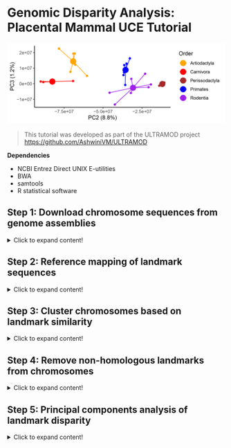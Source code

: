 # Genomic Disparity Analysis: Placental Mammal UCE Tutorial

![Mammal-uces-PC2-PC3](https://github.com/nhm-herpetology/genomic-disparity/blob/main/Mammal-uces/Mammal-uces-PC2-PC3.jpg)

>This tutorial was developed as part of the ULTRAMOD project https://github.com/AshwiniVM/ULTRAMOD

**Dependencies**

* NCBI Entrez Direct UNIX E-utilities
* BWA
* samtools
* R statistical software
  

## Step 1: Download chromosome sequences from genome assemblies
<details>
  <summary>Click to expand content!</summary>

>In this tutorial we will use 26 placental mammal species belonging to five different orders. We will focus on the available autosomes from each assembly (ignoring sex chromosomes and unplaced scaffolds). 

Species | Order  | Autosomes | GenBank 
------------ | -------------  | ------------- | ------------- 
_Bos indicus_	| Artiodactyla | 29 | CM003021.1-CM003049.1
_Bos taurus_	| Artiodactyla | 29 | CM008168.2-CM008196.2
_Bubalus bubalis_	| Artiodactyla | 24 | CM034271.1-CM034294.1
_Capra aegagrus_	| Artiodactyla | 29 | CM003214.1-CM003243.1
_Capra hircus_	| Artiodactyla | 29 | CM004562.1-	CM004590.1
_Giraffa tippelskirchi_	| Artiodactyla | 14 | CM018103.1-CM018116.1 
_Ovis aries_	| Artiodactyla | 26 | CM028704.1-CM028729.1 
_Ceratotherium simum_	| Perissodactyla | 40 | CM043809.1-CM043848.1
_Equus asinus_ | Perissodactyla | 30 | CM027690.2-CM027719.2 
_Equus caballus_	| Perissodactyla | 31 | CM009148.1-CM009178.1
_Felis catus_ | Carnivora | 18 | CM031412.1-CM031429.1
_Neomonachus schauinslandi_	| Carnivora | 16 | CM035896.1-CM035912.1 
_Panthera tigris_ | Carnivora | 18 | 	CM031431.1-CM031448.1 
_Cricetulus griseus_ | Rodentia | 9 | CM023436.1-CM023444.1 
_Mus caroli_ | Rodentia | 19 | LT608242.1-LT608248.1 
_Mus musculus_ | Rodentia | 19 | CM000994.3-CM001012.3
_Mus pahari_ | Rodentia | 23 | LT608296.1-LT608309.1
_Mus spretus_	| Rodentia | 19 | OW971678.1-OW971697.1
_Rattus norvegicus_	| Rodentia | 20 | CM070391.1-	CM070410.1 
_Peromyscus maniculatus_ | Rodentia | 23 | CM010879.2-CM010901.2
_Gorilla gorilla_	| Primates | 23 | CM055446.2-CM068951.1
_Macaca fascicularis_ | Primates | 20 | BLPH02000001.1-BLPH02000020.1 
_Macaca mulatta_	| Primates | 20 | CM014336.1-CM014355.1
_Pan troglodytes_ | Primates | 23 | CM054434.2-	CM068906.1 
_Papio anubis_ | Primates | 19 | CM018180.1-CM018198.1
_Piliocolobus tephrosceles_ | Primates | 21 | 	CM019240.1-CM019260.1

**We will download the chromosome data from genome assemblies using Entrez Direct UNIX E-utilities** 

First, we need to install the E-utilities:

```  
sh -c "$(wget -q ftp://ftp.ncbi.nlm.nih.gov/entrez/entrezdirect/install-edirect.sh -O -)"
```

Next, we will download the chromosome sequences using the configuration file ```chromosome_download.config``` and the shell script  ```chromosome_download.sh```. The configuration file is formatted with one species or individual per row, with the first two columns being sample info, and subsequent columns being accessions numbers of chromosome assemblies to use with the pipeline. For example: 

```
Taxon_1 Bos_indicus "CM003021.1" "CM003022.1" "CM003023.1" "CM003024.1" "CM003025.1" "CM003026.1" "CM003027.1" "CM003028.1" "CM003029.1" "CM003030.1" "CM003031.1" "CM003032.1" "CM003033.1" "CM003034.1" "CM003035.1" "CM003036.1" "CM003037.1" "CM003038.1" "CM003039.1" "CM003040.1" "CM003041.1" "CM003042.1" "CM003043.1" "CM003044.1" "CM003045.1" "CM003046.1" "CM003047.1" "CM003048.1" "CM003049.1"
Taxon_2 Bos_taurus "CM008168.2" "CM008169.2" "CM008170.2" "CM008171.2" "CM008172.2" "CM008173.2" "CM008174.2" "CM008175.2" "CM008176.2" "CM008177.2" "CM008178.2" "CM008179.2" "CM008180.2" "CM008181.2" "CM008182.2" "CM008183.2" "CM008184.2" "CM008185.2" "CM008186.2" "CM008187.2" "CM008188.2" "CM008189.2" "CM008190.2" "CM008191.2" "CM008192.2" "CM008193.2" "CM008194.2" "CM008195.2" "CM008196.2"
Taxon_3 Bubalus_bubalis "CM034271.1" "CM034272.1" "CM034273.1" "CM034274.1" "CM034275.1" "CM034276.1" "CM034277.1" "CM034278.1" "CM034279.1" "CM034280.1" "CM034281.1" "CM034282.1" "CM034283.1" "CM034284.1" "CM034285.1" "CM034286.1" "CM034287.1" "CM034288.1" "CM034289.1" "CM034290.1" "CM034291.1" "CM034292.1" "CM034293.1" "CM034294.1"
Taxon_4 Capra_aegagrus "CM003214.1" "CM003215.1" "CM003216.1" "CM003217.1" "CM003218.1" "CM003219.1" "CM003220.1" "CM003221.1" "CM003222.1" "CM003223.1" "CM003225.1" "CM003226.1" "CM003227.1" "CM003228.1" "CM003229.1" "CM003230.1" "CM003231.1" "CM003232.1" "CM003233.1" "CM003234.1" "CM003235.1" "CM003236.1" "CM003237.1" "CM003238.1" "CM003239.1" "CM003240.1" "CM003241.1" "CM003242.1" "CM003243.1"
Taxon_5 Capra_hircus "CM004562.1" "CM004563.1" "CM004564.1" "CM004565.1" "CM004566.1" "CM004567.1" "CM004568.1" "CM004569.1" "CM004570.1" "CM004571.1" "CM004572.1" "CM004573.1" "CM004574.1" "CM004575.1" "CM004576.1" "CM004577.1" "CM004578.1" "CM004579.1" "CM004580.1" "CM004581.1" "CM004582.1" "CM004583.1" "CM004584.1" "CM004585.1" "CM004586.1" "CM004587.1" "CM004588.1" "CM004589.1" "CM004590.1"
Taxon_6 Giraffa_tippelskirchi "CM018103.1" "CM018104.1" "CM018105.1" "CM018106.1" "CM018107.1" "CM018108.1" "CM018109.1" "CM018110.1" "CM018111.1" "CM018112.1" "CM018113.1" "CM018114.1" "CM018115.1" "CM018116.1"
Taxon_7 Ovis_aries "CM028704.1" "CM028705.1" "CM028706.1" "CM028707.1" "CM028708.1" "CM028709.1" "CM028710.1" "CM028711.1" "CM028712.1" "CM028713.1" "CM028714.1" "CM028715.1" "CM028716.1" "CM028717.1" "CM028718.1" "CM028719.1" "CM028720.1" "CM028721.1" "CM028722.1" "CM028723.1" "CM028724.1" "CM028725.1" "CM028726.1" "CM028727.1" "CM028728.1" "CM028729.1"
Taxon_8 Ceratotherium_simum "CM043809.1" "CM043810.1" "CM043811.1" "CM043812.1" "CM043813.1" "CM043814.1" "CM043815.1" "CM043816.1" "CM043817.1" "CM043818.1" "CM043819.1" "CM043820.1" "CM043821.1" "CM043822.1" "CM043823.1" "CM043824.1" "CM043825.1" "CM043826.1" "CM043827.1" "CM043828.1" "CM043829.1" "CM043830.1" "CM043831.1" "CM043832.1" "CM043833.1" "CM043834.1" "CM043835.1" "CM043836.1" "CM043837.1" "CM043838.1" "CM043839.1" "CM043840.1" "CM043841.1" "CM043842.1" "CM043843.1" "CM043844.1" "CM043845.1" "CM043846.1" "CM043847.1" "CM043848.1"
Taxon_9 Equus_asinus "CM027690.2" "CM027691.2" "CM027692.2" "CM027693.2" "CM027694.2" "CM027695.2" "CM027696.2" "CM027697.2" "CM027698.2" "CM027699.2" "CM027700.2" "CM027701.2" "CM027702.2" "CM027703.2" "CM027704.2" "CM027705.2" "CM027706.2" "CM027707.2" "CM027708.2" "CM027709.2" "CM027710.2" "CM027711.2" "CM027712.2" "CM027713.2" "CM027714.2" "CM027715.2" "CM027716.2" "CM027717.2" "CM027718.2" "CM027719.2"
Taxon_10 Equus_caballus "CM027690.2" "CM027691.2" "CM027692.2" "CM027693.2" "CM027694.2" "CM027695.2" "CM027696.2" "CM027697.2" "CM027698.2" "CM027699.2" "CM027700.2" "CM027701.2" "CM027702.2" "CM027703.2" "CM027704.2" "CM027705.2" "CM027706.2" "CM027707.2" "CM027708.2" "CM027709.2" "CM027710.2" "CM027711.2" "CM027712.2" "CM027713.2" "CM027714.2" "CM027715.2" "CM027716.2" "CM027717.2" "CM027718.2" "CM027719.2"
Taxon_11 Felis_catus "CM031412.1" "CM031413.1" "CM031414.1" "CM031415.1" "CM031416.1" "CM031417.1" "CM031418.1" "CM031419.1" "CM031420.1" "CM031421.1" "CM031422.1" "CM031423.1" "CM031424.1" "CM031425.1" "CM031426.1" "CM031427.1" "CM031428.1" "CM031429.1"
Taxon_12 Neomonachus_schauinslandi "CM035896.1" "CM035898.1" "CM035899.1" "CM035900.1" "CM035901.1" "CM035902.1" "CM035903.1" "CM035904.1" "CM035905.1" "CM035906.1" "CM035907.1" "CM035908.1" "CM035909.1" "CM035910.1" "CM035911.1" "CM035912.1"
Taxon_13 Panthera_tigris "CM031431.1" "CM031432.1" "CM031433.1" "CM031434.1" "CM031435.1" "CM031436.1" "CM031437.1" "CM031438.1" "CM031439.1" "CM031440.1" "CM031441.1" "CM031442.1" "CM031443.1" "CM031444.1" "CM031445.1" "CM031446.1" "CM031447.1" "CM031448.1"
Taxon_14 Cricetulus_griseus "CM023436.1" "CM023437.1" "CM023438.1" "CM023439.1" "CM023440.1" "CM023441.1" "CM023442.1" "CM023443.1" "CM023444.1"
Taxon_15 Mus_caroli "LT608242.1" "LT608244.1" "LT608232.1" "LT608246.1" "LT608240.1" "LT608245.1" "LT608243.1" "LT608237.1" "LT608231.1" "LT608233.1" "LT608241.1" "LT608234.1" "LT608247.1" "LT608238.1" "LT608239.1" "LT608236.1" "LT608229.1" "LT608235.1" "LT608248.1"
Taxon_16 Mus_musculus "CM000994.3" "CM000995.3" "CM000996.3" "CM000997.3" "CM000998.3" "CM000999.3" "CM001000.3" "CM001001.3" "CM001002.3" "CM001003.3" "CM001004.3" "CM001005.3" "CM001006.3" "CM001007.3" "CM001008.3" "CM001009.3" "CM001010.3" "CM001011.3" "CM001012.3"
Taxon_17 Mus_pahari "LT608296.1" "LT608286.1" "LT608290.1" "LT608287.1" "LT608292.1" "LT608307.1" "LT608288.1" "LT608301.1" "LT608291.1" "LT608289.1" "LT608304.1" "LT608305.1" "LT608299.1" "LT608308.1" "LT608295.1" "LT608294.1" "LT608298.1" "LT608302.1" "LT608297.1" "LT608293.1" "LT608306.1" "LT608303.1" "LT608309.1"
Taxon_18 Mus_spretus "OW971678.1" "OW971679.1" "OW971680.1" "OW971682.1" "OW971684.1" "OW971683.1" "OW971685.1" "OW971687.1" "OW971688.1" "OW971686.1" "OW971689.1" "OW971692.1" "OW971691.1" "OW971690.1" "OW971693.1" "OW971694.1" "OW971695.1" "OW971696.1" "OW971697.1"
Taxon_19 Rattus_norvegicus "CM070391.1" "CM070392.1" "CM070393.1" "CM070394.1" "CM070395.1" "CM070396.1" "CM070397.1" "CM070398.1" "CM070399.1" "CM070400.1" "CM070401.1" "CM070402.1" "CM070403.1" "CM070404.1" "CM070405.1" "CM070406.1" "CM070407.1" "CM070408.1" "CM070409.1" "CM070410.1"
Taxon_20 Peromyscus_maniculatus "CM010879.2" "CM010880.2" "CM010881.2" "CM010882.2" "CM010883.2" "CM010884.2" "CM010885.2" "CM010886.1" "CM010887.2" "CM010888.2" "CM010889.2" "CM010890.2" "CM010891.2" "CM010892.2" "CM010893.2" "CM010894.2" "CM010895.2" "CM010896.2" "CM010897.2" "CM010898.1" "CM010899.2" "CM010900.2" "CM010901.2"
Taxon_21 Gorilla_gorilla "CM055446.2" "CM068950.1" "CM055449.2" "CM055450.2" "CM055451.2" "CM055452.2" "CM055453.2" "CM055454.2" "CM055455.2" "CM055456.2" "CM055457.2" "CM055458.2" "CM055459.2" "CM055460.2" "CM055461.2" "CM055462.2" "CM055463.2" "CM055464.2" "CM055465.2" "CM055466.2" "CM055467.2" "CM055468.2" "CM068951.1"
Taxon_22 Macaca_fascicularis "BLPH02000001.1" "BLPH02000002.1" "BLPH02000003.1" "BLPH02000004.1" "BLPH02000005.1" "BLPH02000006.1" "BLPH02000007.1" "BLPH02000008.1" "BLPH02000009.1" "BLPH02000010.1" "BLPH02000011.1" "BLPH02000012.1" "BLPH02000013.1" "BLPH02000014.1" "BLPH02000015.1" "BLPH02000016.1" "BLPH02000017.1" "BLPH02000018.1" "BLPH02000019.1" "BLPH02000020.1"
Taxon_23 Macaca_mulatta "CM014336.1" "CM014337.1" "CM014338.1" "CM014339.1" "CM014340.1" "CM014341.1" "CM014342.1" "CM014343.1" "CM014344.1" "CM014345.1" "CM014346.1" "CM014347.1" "CM014348.1" "CM014349.1" "CM014350.1" "CM014351.1" "CM014352.1" "CM014353.1" "CM014354.1" "CM014355.1"
Taxon_24 Pan_troglodytes "CM054434.2" "CM068905.1" "CM054437.2" "CM054438.2" "CM054439.2" "CM054440.2" "CM054441.2" "CM054442.2" "CM054443.2" "CM054444.2" "CM054445.2" "CM054446.2" "CM054447.2" "CM054448.2" "CM054449.2" "CM054450.2" "CM054451.2" "CM054452.2" "CM054453.2" "CM054454.2" "CM054455.2" "CM054456.2" "CM068906.1"
Taxon_25 Papio_anubis "CM018180.1" "CM018181.1" "CM018182.1" "CM018183.2" "CM018184.2" "CM018185.2" "CM018186.2" "CM018187.2" "CM018188.1" "CM018189.1" "CM018190.2" "CM018191.2" "CM018192.2" "CM018193.1" "CM018194.1" "CM018195.2" "CM018196.1" "CM018197.1" "CM018198.1"
Taxon_26 Piliocolobus_tephrosceles "CM019240.1" "CM019241.1" "CM019242.1" "CM019243.1" "CM019244.1" "CM019245.1" "CM019246.1" "CM019247.1" "CM019248.1" "CM019249.1" "CM019250.1" "CM019251.1" "CM019252.1" "CM019253.1" "CM019254.1" "CM019255.1" "CM019256.1" "CM019257.1" "CM019258.1" "CM019259.1" "CM019260.1"
```

After the configuration file is ready we make the downloading shell script executable and then run it. Note: for the script to work the Entrez Direct UNIX E-utilities needs to be in your $PATH.

```
chmod +x chromosome_download.sh
```

```
./chromosome_download.sh
```

Depending on the number of taxa you are using, this may download a substantial amount of data. It may take up a while to complete but progress updates will be sent from the script as each taxon is processed for you to track progress. The tutorial mammal dataset (26 species) takes **~5.5 hours** to download using 8 CPUS and 40G of RAM.   

</details>


## Step 2: Reference mapping of landmark sequences
<details>
  <summary>Click to expand content!</summary>
  
>Landmarks can be any single-copy, conserved sequence that can be aligned to chromosomes in your dataset, but we have used ultraconserved elements (UCEs) in this tutorial as an example. More information about tetrapod UCEs can be found [here](https://www.ultraconserved.org/)

We will use the mapping shell script ```landmark_mapping.sh``` to identfy the location of different landmarks on the various chromosomes. We will make the script executable and then run it. Note: BWA and samtools need to be in your $PATH for the script to work.  

```
chmod +x landmark_mapping.sh
```

```
./landmark_mapping.sh
```

This script will take a while to execute, but like the download script, it will report progress along the way to keep you updated. When the script is done running each Taxon directory should have summary files called ```Total_UCE_counts.txt``` and ```Chromosome_lengths.csv``` which summarize the number of UCEs mapped to each chromosome and the length (in bp) of each chromosome, respectively. There should also be new directories for archiving the FASTA and SAMTOOLS files. Finally, the parent directory should have an R input file called ```sample_input_pres_abs.csv``` which will be used in the next step.

</details>

## Step 3: Cluster chromosomes based on landmark similarity

<details>
  <summary>Click to expand content!</summary>

>MMDS in R statistical software is used to identify which chromosomes likely contain homologous blocks of genomes (i.e. supergenes, Marian fragments etc.). 

After the last step we should now have a file called ```sample_input_pres_abs.csv``` which is used in R to identify which chromosomes have many landmarks in common. The first few lines of this file should look like: 

```
chromosomes,uces
Bos_taurus_1,uce-76_p1
Bos_taurus_1,uce-95_p1
Bos_taurus_1,uce-110_p1
Bos_taurus_1,uce-117_p2
Bos_taurus_1,uce-127_p1
Bos_taurus_1,uce-153_p1
Bos_taurus_1,uce-197_p1
Bos_taurus_1,uce-232_p2
Bos_taurus_1,uce-235_p1
Bos_taurus_1,uce-264_p4
```

You can execute the R script, ```chromosome_cluster.R``` to run all at once, but for the purpose of the tutorial we will walk through the key steps here. Start with loading the following R libraries:

```
library(ggplot2)
library(ggbio)
library(GenomicRanges)
library(reshape2)
```

Next, we format the input file for presence-absence analysis of landmarks:

```
Input_pres_abs <- as.data.frame(read.csv("sample_input_pres_abs.csv", stringsAsFactors = F))
matrix <-dcast(Input_pres_abs, chromsomes ~ uces, length)
head(matrix)
write.csv(matrix, file = 'sample_pres_abs.csv')
```

Then we extract the relevant columns for the MMDS:

```
X <- matrix[3:5126]
d <- dist(X)
fit <- cmdscale(d,eig=TRUE, k=2)
temp <-cbind(matrix[1],fit$points)
write.csv(temp, file = 'MMDS_sample.csv')
data <- read.csv("MMDS_sample.csv", header =T, row.names = 1)
head(data)
```

Finally we plot the results using: 

```
ggplot(data, aes(x=axis1, y=axis2)) + geom_point() + geom_text(size=4,label=rownames(data),check_overlap = F)
```

Using the tutorial data this should produce a plot that looks like this: 

[INSERT PLOT]

The UCE probe set was developed to capture UCEs across diverse taxa, as such some UCEs are targeted by multiple probes, so to control for the variation this creates in mapping, we average the probe placement across landmarks targeting the same UCE. 

Following this procedure you should have identified the following chromosomes as belonging to **Chromosome Set 1**

Species | Order  | Chromosome (in MMDS set 1) 
------------ | -------------  | ------------- 
_Bos indicus_	| Artiodactyla | 2
_Bos taurus_	| Artiodactyla | 2
_Bubalus bubalis_	| Artiodactyla | 2
_Capra aegagrus_	| Artiodactyla | 2
_Capra hircus_	| Artiodactyla | 2
_Giraffa tippelskirchi_	| Artiodactyla | 3
_Ovis aries_	| Artiodactyla | 2
_Ceratotherium simum_	| Perissodactyla | 9
_Equus asinus_ | Perissodactyla | 4
_Equus caballus_	| Perissodactyla | 18
_Felis catus_ | Carnivora | C1
_Neomonachus schauinslandi_	| Carnivora | 3
_Panthera tigris_ | Carnivora | C1
_Cricetulus griseus_ | Rodentia | 6
_Mus caroli_ | Rodentia | 2
_Mus musculus_ | Rodentia | 2
_Mus pahari_ | Rodentia | 3
_Mus spretus_	| Rodentia | 2
_Rattus norvegicus_	| Rodentia | 3
_Peromyscus maniculatus_ | Rodentia | 4
_Gorilla gorilla_	| Primates | 3
_Macaca fascicularis_ | Primates | 12
_Macaca mulatta_	| Primates | 12
_Pan troglodytes_ | Primates | 2B
_Papio anubis_ | Primates | 10
_Piliocolobus tephrosceles_ | Primates | 11

</details>

## Step 4: Remove non-homologous landmarks from chromosomes

<details>
  <summary>Click to expand content!</summary>

  R statistical software is used to remove the landmarks that do not match in the refined chromosome set.  

</details>

## Step 5: Principal components analysis of landmark disparity

<details>
  <summary>Click to expand content!</summary>

  R statistical software is used to make exciting plots!

</details>
